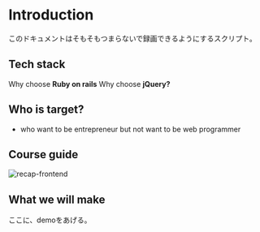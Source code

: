 # Introduction
このドキュメントはそもそもつまらないで録画できるようにするスクリプト。

## Tech stack
Why choose **Ruby on rails**
Why choose **jQuery?**

## Who is target?
- who want to be entrepreneur but not want to be web programmer

## Course guide
![recap-frontend](../img/recap-frontend/upwork-docs.gif)

## What we will make
ここに、demoをあげる。